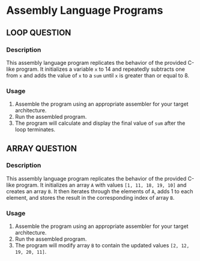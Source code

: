 # Assembly Language Programs

## LOOP QUESTION

### Description

This assembly language program replicates the behavior of the provided C-like program. It initializes a variable `x` to 14 and repeatedly subtracts one from `x` and adds the value of `x` to a `sum` until `x` is greater than or equal to 8.

### Usage

1. Assemble the program using an appropriate assembler for your target architecture.
2. Run the assembled program.
3. The program will calculate and display the final value of `sum` after the loop terminates.

## ARRAY QUESTION

### Description

This assembly language program replicates the behavior of the provided C-like program. It initializes an array `A` with values `[1, 11, 18, 19, 10]` and creates an array `B`. It then iterates through the elements of `A`, adds 1 to each element, and stores the result in the corresponding index of array `B`.

### Usage

1. Assemble the program using an appropriate assembler for your target architecture.
2. Run the assembled program.
3. The program will modify array `B` to contain the updated values `[2, 12, 19, 20, 11]`.
